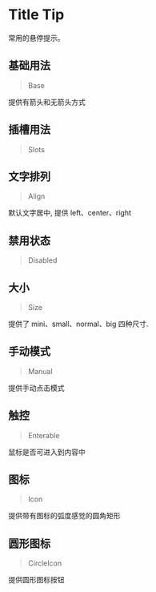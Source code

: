 <!-- @api: OtTip.vue/OtTitleTipAPI.md -->

# Title Tip

常用的悬停提示。

## 基础用法

> Base

提供有箭头和无箭头方式

## 插槽用法

> Slots



## 文字排列

> Align

默认文字居中, 提供 left、center、right

## 禁用状态

> Disabled



## 大小

> Size

提供了 mini、small、normal、big 四种尺寸.

## 手动模式

> Manual

提供手动点击模式

## 触控

> Enterable

鼠标是否可进入到内容中

## 图标

> Icon

提供带有图标的弧度感觉的圆角矩形

## 圆形图标

> CircleIcon

提供圆形图标按钮
